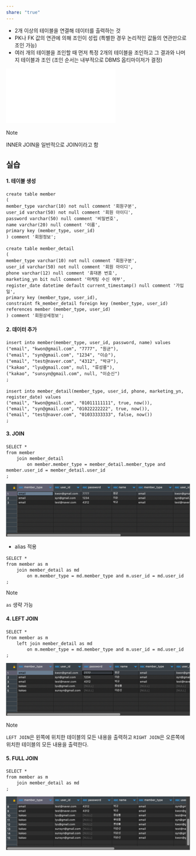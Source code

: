 ```yaml
---
share: "true"
---
```


- 2개 이상의 테이블을 연결해 데이터를 출력하는 것
- PK나 FK 값의 연관에 의해 조인이 성립 (특별한 경우 논리적인 값들의 연관만으로 조인 가능)
- 여러 개의 테이블을 조인할 때 먼저 특정 2개의 테이블을 조인하고 그 결과와 나머지 테이블과 조인 (조인 순서는 내부적으로 DBMS 옵티마이저가 결정)

![join](../join.md)

>[!NOTE]
>INNER JOIN을 일반적으로 JOIN이라고 함

## 실습

#### 1. 테이블 생성

```mysql
create table member
(
member_type varchar(10) not null comment '회원구분',
user_id varchar(50) not null comment '회원 아이디',
password varchar(50) null comment '비밀번호',
name varchar(20) null comment '이름',
primary key (member_type, user_id)
) comment '회원정보';

create table member_detail
(
member_type varchar(10) not null comment '회원구분',
user_id varchar(50) not null comment '회원 아이디',
phone varchar(12) null comment '휴대폰 번호',
marketing_yn bit null comment '마케팅 수신 여부',
register_date datetime default current_timestamp() null comment '가입일',
primary key (member_type, user_id),
constraint fk_member_detail foreign key (member_type, user_id) references member (member_type, user_id)
) comment '회원상세정보';
```

#### 2. 데이터 추가

```mysql
insert into member(member_type, user_id, password, name) values
("email", "kwon@gmail.com", "7777", "원균"),
("email", "syn@gmail.com", "1234", "이순"),
("email", "test@naver.com", "4312", "박규"),
("kakao", "lyu@gmail.com", null, "류성룡"),
("kakao", "sunsyn@gmail.com", null, "이순신")
;

insert into member_detail(member_type, user_id, phone, marketing_yn, register_date) values
("email", "kwon@gmail.com", "01011111111", true, now()),
("email", "syn@gmail.com", "01022222222", true, now()),
("email", "test@naver.com", "01033333333", false, now())
;
```

#### 3. JOIN

```mysql
SELECT *
from member
	join member_detail
		on member.member_type = member_detail.member_type and member.user_id = member_detail.user_id
;
```
![Pasted image 20231026113659.png](./imgs/Pasted%20image%2020231026113659.png)

- alias 적용

```mysql
SELECT *
from member as m
	join member_detail as md
		on m.member_type = md.member_type and m.user_id = md.user_id
;
```

>[!NOTE]
>`as`  생략 가능

#### 4. LEFT JOIN

```mysql
SELECT *
from member as m
	left join member_detail as md
		on m.member_type = md.member_type and m.user_id = md.user_id
;
```
![Pasted image 20231026114215.png](./imgs/Pasted%20image%2020231026114215.png)
>[!NOTE]
>`LEFT JOIN`은 왼쪽에 위치한 테이블의 모든 내용을 출력하고 `RIGHT JOIN`은 오른쪽에 위치한 테이블의 모든 내용을 출력한다.

#### 5. FULL JOIN

```mysql
SELECT *
from member as m
	join member_detail as md
;
```
![Pasted image 20231026114337.png](./imgs/Pasted%20image%2020231026114337.png)

